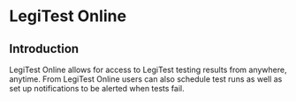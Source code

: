 ﻿# LegiTest Online

## Introduction
LegiTest Online allows for access to LegiTest testing results from anywhere, anytime. From LegiTest Online users
can also schedule test runs as well as set up notifications to be alerted when tests fail.
